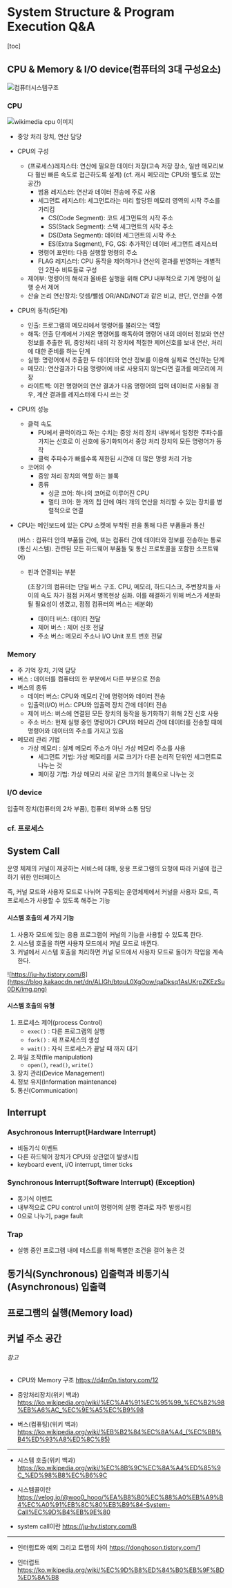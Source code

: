 # System Structure & Program Execution Q&A

[toc]

## CPU & Memory & I/O device(컴퓨터의 3대 구성요소)

![컴퓨터시스템구조](assets/컴퓨터시스템구조.png)

### CPU

![wikimedia cpu 이미지](https://upload.wikimedia.org/wikipedia/commons/d/d8/ABasicComputer.gif)

- 중앙 처리 장치, 연산 담당

- CPU의 구성

  - (프로세스)레지스터: 연산에 필요한 데이터 저장(고속 저장 장소, 일반 메모리보다 훨씬 빠른 속도로 접근하도록 설계) (cf. 캐시 메모리는 CPU와 별도로 있는 공간)
    - 범용 레지스터: 연산과 데이터 전송에 주로 사용
    - 세그먼트 레지스터: 세그먼트라는 미리 할당된 메모리 영역의 시작 주소를 가리킴
      - CS(Code Segment): 코드 세그먼트의 시작 주소
      - SS(Stack Segment): 스택 세그먼트의 시작 주소
      - DS(Data Segment): 데이터 세그먼트의 시작 주소
      - ES(Extra Segment), FG, GS: 추가적인 데이터 세그먼트 레지스터
    - 명령어 포인터: 다음 실행할 명령의 주소
    - FLAG 레지스터: CPU 동작을 제어하거나 연산의 결과를 반영하는 개별적인 2진수 비트들로 구성
  - 제어부: 명령어의 해석과 올바른 실행을 위해 CPU 내부적으로 기계 명령어 실행 순서 제어
  - 산술 논리 연산장치: 덧셈/뺄셈 OR/AND/NOT과 같은 비교, 판단, 연산을 수행

- CPU의 동작(5단계)

  - 인출: 프로그램의 메모리에서 명령어를 불러오는 역할
  - 해독: 인출 단계에서 가져온 명령어를 해독하여 명령어 내의 데이터 정보와 연산 정보를 추출한 뒤, 중앙처리 내의 각 장치에 적절한 제어신호를 보내 연산, 처리에 대한 준비를 하는 단계
  - 실행: 명령어에서 추출한 두 데이터와 연산 정보를 이용해 실제로 연산하는 단계
  - 메모리: 연산결과가 다음 명령어에 바로 사용되지 않는다면 결과를 메모리에 저장
  - 라이트백: 이전 명령어의 연산 결과가 다음 명령어의 입력 데이터로 사용될 경우, 계산 결과를 레지스터에 다시 쓰는 것

- CPU의 성능

  - 클럭 속도
    - PU에서 클럭이라고 하는 수치는 중앙 처리 장치 내부에서 일정한 주파수를 가지는 신호로 이 신호에 동기화되어서 중앙 처리 장치의 모든 명령어가 동작
    - 클럭 주파수가 빠를수록 제한된 시간에 더 많은 명령 처리 가능
  - 코어의 수
    - 중앙 처리 장치의 역할 하는 블록
    - 종류
      - 싱글 코어: 하나의 코어로 이루어진 CPU
      - 멀티 코어: 한 개의 칩 안에 여러 개의 연산을 처리할 수 있는 장치를 병렬적으로 연결

- CPU는 메인보드에 있는 CPU 소켓에 부착된 핀을 통해 다른 부품들과 통신

  (버스 :  컴퓨터 안의 부품들 간에, 또는 컴퓨터 간에 데이터와 정보를 전송하는 통로(통신 시스템).  관련된 모든 하드웨어 부품들 및 통신 프로토콜을 포함한 소프트웨어)

  - 핀과 연결되는 부분

    (초창기의 컴퓨터는 단일 버스 구조. CPU, 메모리, 하드디스크, 주변장치들 사이의 속도 차가 점점 커져서 병목현상 심화. 이를 해결하기 위해 버스가 세분화될 필요성이 생겼고, 점점 컴퓨터의 버스는 세분화)

    - 데이터 버스: 데이터 전달
    - 제어 버스 : 제어 신호 전달
    - 주소 버스: 메모리 주소나 I/O Unit 포트 번호 전달



### Memory

- 주 기억 장치, 기억 담당
- 버스 : 데이터를 컴퓨터의 한 부분에서 다른 부분으로 전송
- 버스의 종류
  - 데이터 버스: CPU와 메모리 간에 명령어와 데이터 전송
  - 입출력(I/O) 버스: CPU와 입출력 장치 간에 데이터 전송
  - 제어 버스: 버스에 연결된 모든 장치의 동작을 동기화하기 위해 2진 신호 사용
  - 주소 버스: 현재 실행 중인 명령어가 CPU와 메모리 간에 데이터를 전송할 때에 명령어와 데이터의 주소를 가지고 있음
- 메모리 관리 기법
  - 가상 메모리 : 실제 메모리 주소가 아닌 가상 메모리 주소를 사용
    - 세그먼트 기법: 가상 메모리를 서로 크기가 다른 논리적 단위인 세그먼트로 나누는 것
    - 페이징 기법: 가상 메모리 서로 같은 크기의 블록으로 나누는 것



### I/O device 

입출력 장치(컴퓨터의 2차 부품), 컴퓨터 외부와 소통 담당

### cf. 프로세스





## System Call

운영 체제의 커널이 제공하는 서비스에 대해, 응용 프로그램의 요청에 따라 커널에 접근하기 위한 인터페이스

즉, 커널 모드와 사용자 모드로 나뉘어 구동되는 운영체제에서 커널을 사용자 모드, 즉 프로세스가 사용할 수 있도록 해주는 기능

#### 시스템 호출의 세 가지 기능

1. 사용자 모드에 있는 응용 프로그램이 커널의 기능을 사용할 수 있도록 한다.
2. 시스템 호출을 하면 사용자 모드에서 커널 모드로 바뀐다.
3. 커널에서 시스템 호출을 처리하면 커널 모드에서 사용자 모드로 돌아가 작업을 계속한다.

![https://ju-hy.tistory.com/8](https://blog.kakaocdn.net/dn/ALlGh/btquL0XgOow/qaDksq1AsUKrpZKEzSu0DK/img.png)



#### 시스템 호출의 유형

1. 프로세스 제어(process Control)
   - `exec()` : 다른 프로그램의 실행
   - `fork()` : 새 프로세스의 생성
   - `wait()` : 자식 프로세스가 끝날 때 까지 대기
2. 파일 조작(file manipulation)
   - `open()`, `read()`, `write()`
3. 장치 관리(Device Management)
4. 정보 유지(Information maintenance)
5. 통신(Communication)



## Interrupt

### Asychronous Interrupt(Hardware Interrupt)

- 비동기식 이벤트
- 다른 하드웨어 장치가 CPU와 상관없이 발생시킴
- keyboard event, i/O interrupt, timer ticks

### Synchronous Interrupt(Software Interrupt) (Exception)

- 동기식 이벤트
- 내부적으로 CPU control unit이 명령어의 실행 결과로 자주 발생시킴
- 0으로 나누기, page fault

### Trap

- 실행 중인 프로그램 내에 테스트를 위해 특별한 조건을 걸어 놓은 것



## 동기식(Synchronous) 입출력과 비동기식(Asynchronous) 입출력



## 프로그램의 실행(Memory load)



## 커널 주소 공간







###### 참고

- CPU와 Memory 구조 https://d4m0n.tistory.com/12

- 중앙처리장치(위키 백과) https://ko.wikipedia.org/wiki/%EC%A4%91%EC%95%99_%EC%B2%98%EB%A6%AC_%EC%9E%A5%EC%B9%98

- 버스(컴퓨팅)(위키 백과) https://ko.wikipedia.org/wiki/%EB%B2%84%EC%8A%A4_(%EC%BB%B4%ED%93%A8%ED%8C%85)

<hr>

- 시스템 호출(위키 백과) https://ko.wikipedia.org/wiki/%EC%8B%9C%EC%8A%A4%ED%85%9C_%ED%98%B8%EC%B6%9C

- 시스템콜이란 https://velog.io/@woo0_hooo/%EA%B8%B0%EC%88%A0%EB%A9%B4%EC%A0%91%EB%8C%80%EB%B9%84-System-Call%EC%9D%B4%EB%9E%80
- system call이란 https://ju-hy.tistory.com/8

<hr>

- 인터럽트와 예외 그리고 트랩의 차이 https://donghoson.tistory.com/1

- 인터럽트 https://ko.wikipedia.org/wiki/%EC%9D%B8%ED%84%B0%EB%9F%BD%ED%8A%B8